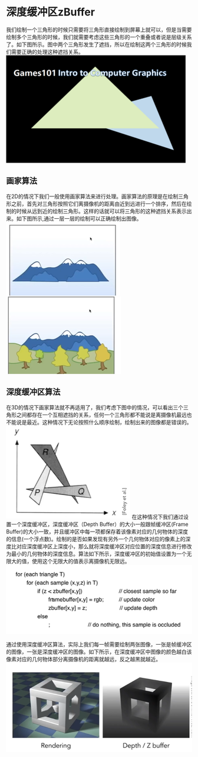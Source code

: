 # 深度缓冲区zBuffer

我们绘制一个三角形的时候只需要将三角形直接绘制到屏幕上就可以，但是当需要绘制多个三角形的时候，我们就需要考虑这些三角形的一个重叠或者说是层级关系了。如下图所示。图中两个三角形发生了遮挡，所以在绘制这两个三角形的时候我们需要正确的处理这种遮挡关系。
![](./pic/sharding/sample1.png)



## 画家算法
在2D的情况下我们一般使用画家算法来进行处理。画家算法的原理是在绘制三角形之前，首先对三角形按照它们离摄像机的距离由近到远进行一个排序，然后在绘制的时候从远到近的绘制三角形。这样的话就可以将三角形的这种遮挡关系表示出来。如下图所示,通过一层一层的绘制可以正确绘制出图像。
![](./pic/sharding/sample2.png)
![](./pic/sharding/sample3.png)

## 深度缓冲区算法
在3D的情况下画家算法就不再适用了，我们考虑下图中的情况，可以看出三个三角形之间都存在一个互相遮挡的关系，任何一个三角形都不能说是离摄像机最远也不能说是最近。这种情况下无论按照什么顺序绘制，绘制出来的图像都是错误的。
![](./pic/sharding/sample4.png)
在这种情况下我们通过设置一个深度缓冲区，深度缓冲区（Depth Buffer）的大小一般跟帧缓冲区(Frame Buffer)的大小一致，并且缓冲区中每一项都保存着该像素对应的几何物体的深度的信息(一个浮点数)。绘制的是否如果发现有另外一个几何物体对应的像素上的深度比对应深度缓冲区上深度小，那么就将深度缓冲区对应位置的深度信息进行修改为最小的几何物体的深度信息。算法如下所示，深度缓冲区的初始值设置为一个无限大的值，使用这个无限大的值表示离摄像机无限远。
![](./pic/sharding/sample6.png)

通过使用深度缓冲区算法，实际上我们每一帧需要绘制两张图像，一张是帧缓冲区的图像，一张是深度缓冲区的图像。如下所示，在深度缓冲区中图像的颜色越白该像素对应的几何物体部分离摄像机的距离就越远，反之越黑就越近。
![](./pic/sharding/sample5.png)






